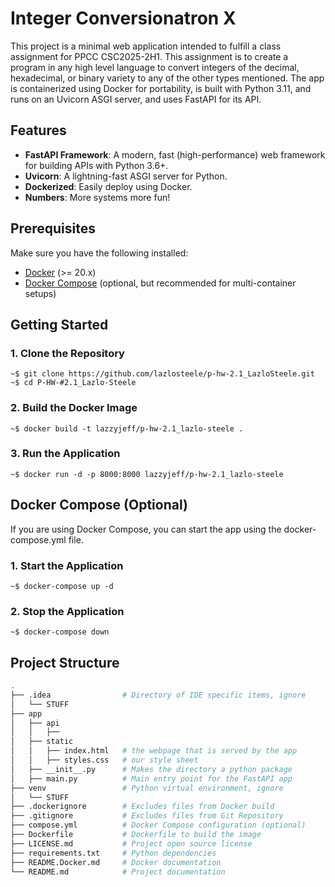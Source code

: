 # Integer Conversionatron X

This project is a minimal web application intended to fulfill a class assignment for PPCC CSC2025-2H1. This assignment
is to create a program in any high level language to convert integers of the decimal, hexadecimal, or binary variety to 
any of the other types mentioned. The app is containerized using Docker for portability, is built with Python 3.11, and 
runs on an Uvicorn ASGI server, and uses FastAPI for its API.

## Features

- **FastAPI Framework**: A modern, fast (high-performance) web framework for building APIs with Python 3.6+.
- **Uvicorn**: A lightning-fast ASGI server for Python.
- **Dockerized**: Easily deploy using Docker.
- **Numbers**: More systems more fun!

## Prerequisites

Make sure you have the following installed:

- [Docker](https://www.docker.com/get-started) (>= 20.x)
- [Docker Compose](https://docs.docker.com/compose/install/) (optional, but recommended for multi-container setups)

## Getting Started

### 1. Clone the Repository

```console
~$ git clone https://github.com/lazlosteele/p-hw-2.1_LazloSteele.git
~$ cd P-HW-#2.1_Lazlo-Steele
```

### 2. Build the Docker Image

```console
~$ docker build -t lazzyjeff/p-hw-2.1_lazlo-steele .
```

### 3. Run the Application

```console
~$ docker run -d -p 8000:8000 lazzyjeff/p-hw-2.1_lazlo-steele
```

## Docker Compose (Optional)
If you are using Docker Compose, you can start the app using the docker-compose.yml file.

### 1. Start the Application

```console
~$ docker-compose up -d
```

### 2. Stop the Application

```console
~$ docker-compose down
```

## Project Structure

```bash
.
├── .idea                # Directory of IDE specific items, ignore
│   └── STUFF
├── app
│   ├── api
│   │   ├── 
│   ├── static
│   │   ├── index.html   # the webpage that is served by the app
│   │   ├── styles.css   # our style sheet
│   ├── __init__.py      # Makes the directory a python package
│   ├── main.py          # Main entry point for the FastAPI app
├── venv                 # Python virtual environment, ignore 
│   └── STUFF                
├── .dockerignore        # Excludes files from Docker build
├── .gitignore           # Excludes files from Git Repository
├── compose.yml          # Docker Compose configuration (optional)
├── Dockerfile           # Dockerfile to build the image
├── LICENSE.md           # Project open source license
├── requirements.txt     # Python dependencies
├── README.Docker.md     # Docker documentation
└── README.md            # Project documentation

```